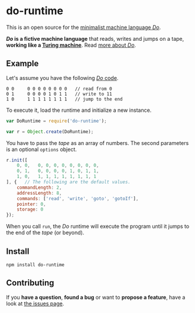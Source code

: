 # do-runtime

This is an open source for the [minimalist machine language *Do*](https://gist.github.com/derhuerst/3e98c06d4251f7207870).

***Do* is a fictive machine language** that reads, writes and jumps on a tape, **working like a [Turing machine](http://en.wikipedia.org/wiki/Turing_machine)**. Read [more about *Do*](https://gist.github.com/derhuerst/3e98c06d4251f7207870).



## Example

Let's assume you have the following [*Do* code](https://gist.github.com/derhuerst/3e98c06d4251f7207870).

```
0 0		0 0 0 0 0 0 0 0   // read from 0
0 1		0 0 0 0 1 0 1 1   // write to 11
1 0		1 1 1 1 1 1 1 1   // jump to the end
```

To execute it, load the runtime and initialize a new instance.

```javascript
var DoRuntime = require('do-runtime');

var r = Object.create(DoRuntime);
```

You have to pass the *tape* as an array of numbers. The second parameters is an optional `options` object.

```javascript
r.init([
	0, 0,	0, 0, 0, 0, 0, 0, 0, 0,
	0, 1,	0, 0, 0, 0, 1, 0, 1, 1,
	1, 0,	1, 1, 1, 1, 1, 1, 1, 1
], {   // The following are the default values.
	commandLength: 2,
	addressLength: 8,
	commands: ['read', 'write', 'goto', 'gotoIf'],
	pointer: 0,
	storage: 0
});
```

When you call `run`, the *Do* runtime will execute the program until it jumps to the end of the *tape* (or beyond).



## Install

```shell
npm install do-runtime
```



## Contributing

If you **have a question**, **found a bug** or want to **propose a feature**, have a look at [the issues page](https://github.com/derhuerst/do-runtime/issues).